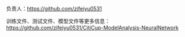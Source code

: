 负责人：https://github.com/zifeiyu0531

训练文件、测试文件、模型文件等更多信息：https://github.com/zifeiyu0531/CitiCup-ModelAnalysis-NeuralNetwork